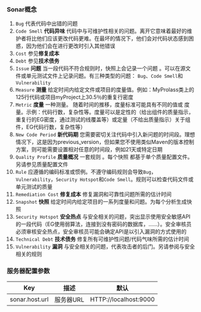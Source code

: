 ### Sonar概念
1. ``Bug`` 代表代码中出错的问题
2. ``Code Smell`` **代码异味** 代码中与可维护性相关的问题。离开它意味着最好的维护者将比他们应该更改代码更难。在最坏的情况下，他们会对代码状态感到困惑，因为他们会在进行更改时引入其他错误
3. ``Cost`` 参见**修复成本**
4. ``Debt`` 参见**技术债务**
5. ``Issue`` **问题** 当一段代码不符合规则时，快照上会记录一个问题 。可以在源文件或单元测试文件上记录问题。有三种类型的问题： ``Bug``、``Code Smell``和``Vulnerability``
6. ``Measure`` **测量** 给定时间内给定文件或项目的度量值。例如：MyProlass类上的125行代码或项目myProject上30.5％的重复行密度
7. ``Metric`` **度量** 一种测量。 随着时间的推移，度量标准可能具有不同的值或 度量。示例：代码行数，复杂性等。度量可以是定性的（给出组件的质量指示，重复行的EG密度，通过测试的线覆盖等）或定量（不给出质量指示）关于组件，EG代码行数，复杂性等）
8. ``New Code Period`` **新代码期** 您需要密切关注代码中引入新问题的时间段。理想情况下，这是因为previous_version，但如果您不使用类似Maven的版本控制方案，则可能需要设置相对任意的时间段，例如21天或特定日期
9. ``Quality Profile`` **质量概况** 一套规则 。每个快照 都基于单个质量配置文件。另请参见质量配置文件
10. ``Rule`` 应遵循的编码标准或惯例。不遵守编码规则会导致``Bug``，``Vulnerability``，``Security Hotspot``和``Code Smell``。规则可以检查代码文件或单元测试的质量
11. ``Remediation Cost`` **修复成本** 修复漏洞和可靠性问题所需的估计时间
12. ``Snapshot`` **快照** 给定时间内给定项目的一系列度量和问题。为每个分析生成快照
13. ``Security Hotspot`` **安全热点** 与安全相关的问题，突出显示使用安全敏感API的一段代码（EG使用弱算法，连接到没有密码的数据库，......）。安全审核员必须审核安全热点，安全审核员可能会确定API是以引入漏洞的方式使用的
14. ``Technical Debt`` **技术债务** 修复所有可维护性问题/代码气味所需的估计时间
15. ``Vulnerability`` **漏洞** 与安全相关的问题，代表攻击者的后门。另请参阅与安全相关的规则

### 服务器配置参数
|    Key            |     描述         |    默认
| ---------         | ---------------- |------------
| sonar.host.url    |  服务器URL  |HTTP://localhost:9000
